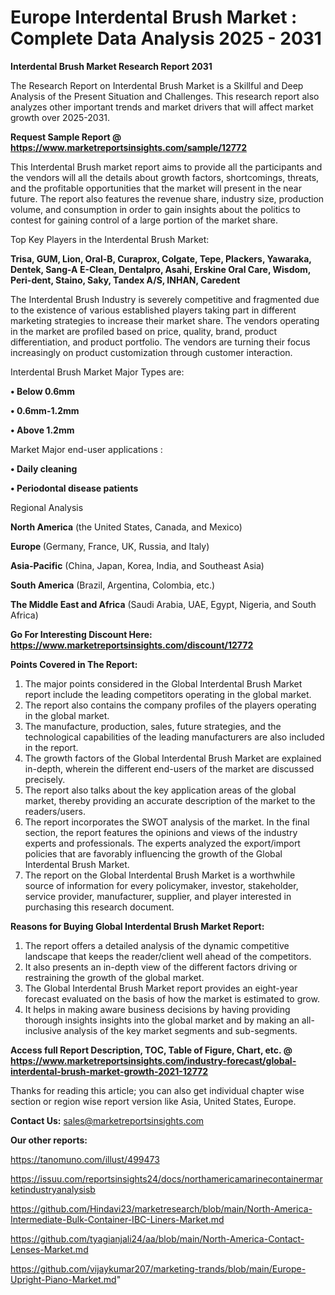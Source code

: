 # Europe Interdental Brush Market : Complete Data Analysis 2025 - 2031

<strong>Interdental Brush Market Research Report 2031</strong>

The Research Report on Interdental Brush Market is a Skillful and Deep Analysis of the Present Situation and Challenges. This research report also analyzes other important trends and market drivers that will affect market growth over 2025-2031.

<strong>Request Sample Report @ <a href=https://www.marketreportsinsights.com/sample/12772>https://www.marketreportsinsights.com/sample/12772</a></strong>

This Interdental Brush market report aims to provide all the participants and the vendors will all the details about growth factors, shortcomings, threats, and the profitable opportunities that the market will present in the near future. The report also features the revenue share, industry size, production volume, and consumption in order to gain insights about the politics to contest for gaining control of a large portion of the market share.

Top Key Players in the Interdental Brush Market:

<strong>Trisa, GUM, Lion, Oral-B, Curaprox, Colgate, Tepe, Plackers, Yawaraka, Dentek, Sang-A E-Clean, Dentalpro, Asahi, Erskine Oral Care, Wisdom, Peri-dent, Staino, Saky, Tandex A/S, INHAN, Caredent</strong>

The Interdental Brush Industry is severely competitive and fragmented due to the existence of various established players taking part in different marketing strategies to increase their market share. The vendors operating in the market are profiled based on price, quality, brand, product differentiation, and product portfolio. The vendors are turning their focus increasingly on product customization through customer interaction.

Interdental Brush Market Major Types are:

<strong>• Below 0.6mm

• 0.6mm-1.2mm

• Above 1.2mm</strong>

Market Major end-user applications :

<strong>• Daily cleaning

• Periodontal disease patients</strong>

Regional Analysis

</u><strong><b>North America</b></strong> (the United States, Canada, and Mexico)

<strong><b>Europe </b></strong>(Germany, France, UK, Russia, and Italy)

<strong><b>Asia-Pacific</b></strong> (China, Japan, Korea, India, and Southeast Asia)

<strong><b>South America</b></strong> (Brazil, Argentina, Colombia, etc.)

<strong><b>The Middle East and Africa</b></strong> (Saudi Arabia, UAE, Egypt, Nigeria, and South Africa)

<strong>Go For Interesting Discount Here: <a href=https://www.marketreportsinsights.com/discount/12772>https://www.marketreportsinsights.com/discount/12772</a></strong>

<strong>Points Covered in The Report:</strong>
<ol>
  <li>The major points considered in the Global Interdental Brush Market report include the leading competitors operating in the global market.</li>
  <li>The report also contains the company profiles of the players operating in the global market.</li>
  <li>The manufacture, production, sales, future strategies, and the technological capabilities of the leading manufacturers are also included in the report.</li>
  <li>The growth factors of the Global Interdental Brush Market are explained in-depth, wherein the different end-users of the market are discussed precisely.</li>
  <li>The report also talks about the key application areas of the global market, thereby providing an accurate description of the market to the readers/users.</li>
  <li>The report incorporates the SWOT analysis of the market. In the final section, the report features the opinions and views of the industry experts and professionals. The experts analyzed the export/import policies that are favorably influencing the growth of the Global Interdental Brush Market.</li>
  <li>The report on the Global Interdental Brush Market is a worthwhile source of information for every policymaker, investor, stakeholder, service provider, manufacturer, supplier, and player interested in purchasing this research document.</li>
</ol>
<strong>Reasons for Buying Global Interdental Brush Market Report:</strong>

<ol>
  <li>The report offers a detailed analysis of the dynamic competitive landscape that keeps the reader/client well ahead of the competitors.</li>
  <li>It also presents an in-depth view of the different factors driving or restraining the growth of the global market.</li>
  <li>The Global Interdental Brush Market report provides an eight-year forecast evaluated on the basis of how the market is estimated to grow.</li>
  <li>It helps in making aware business decisions by having providing thorough insights insights into the global market and by making an all-inclusive analysis of the key market segments and sub-segments.</li>
</ol>
<strong>Access full Report Description, TOC, Table of Figure, Chart, etc. @ <a href=https://www.marketreportsinsights.com/industry-forecast/global-interdental-brush-market-growth-2021-12772>https://www.marketreportsinsights.com/industry-forecast/global-interdental-brush-market-growth-2021-12772</a></strong>


Thanks for reading this article; you can also get individual chapter wise section or region wise report version like Asia, United States, Europe.

<strong>Contact Us:</strong>
sales@marketreportsinsights.com

<strong>Our other reports:</strong>

<a href=https://tanomuno.com/illust/499473>https://tanomuno.com/illust/499473</a>

<a href=https://issuu.com/reportsinsights24/docs/northamericamarinecontainermarketindustryanalysisb>https://issuu.com/reportsinsights24/docs/northamericamarinecontainermarketindustryanalysisb</a>

<a href=https://github.com/Hindavi23/marketresearch/blob/main/North-America-Intermediate-Bulk-Container-IBC-Liners-Market.md>https://github.com/Hindavi23/marketresearch/blob/main/North-America-Intermediate-Bulk-Container-IBC-Liners-Market.md</a>

<a href=https://github.com/tyagianjali24/aa/blob/main/North-America-Contact-Lenses-Market.md>https://github.com/tyagianjali24/aa/blob/main/North-America-Contact-Lenses-Market.md</a>

<a href=https://github.com/vijaykumar207/marketing-trands/blob/main/Europe-Upright-Piano-Market.md>https://github.com/vijaykumar207/marketing-trands/blob/main/Europe-Upright-Piano-Market.md</a>"
